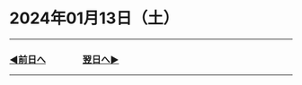 # 2024年01月13日（土）

---

### [◀️前日へ](https://github.com/yuasys/chatty-journal/blob/main/2024/01/2024-01-12.md)&emsp;&emsp;&emsp;&emsp;[翌日へ▶️](https://github.com/yuasys/chatty-journal/blob/main/2024/01/2024-01-14.md)

---
